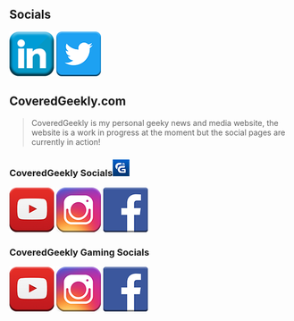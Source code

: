 ## Socials

<a href="https://www.linkedin.com/in/alexduthielnkdn/"><img src="assets/images/icons/social_media_icons/80x80/Linkedin.png"></a>
<a href="https://twitter.com/AlexDuthie8"><img src="assets/images/icons/social_media_icons/80x80/Twitter.png"></a>

## CoveredGeekly.com

> CoveredGeekly is my personal geeky news and media website, the website is a work in progress at the moment but the social pages are currently in action!

### CoveredGeekly Socials<img src="assets/images/CoveredGeeklyLogo.png">

<a href="https://www.youtube.com/c/coveredgeekly"><img src="assets/images/icons/social_media_icons/80x80/YouTube.png"></a>
<a href="https://www.instagram.com/coveredgeekly"><img src="assets/images/icons/social_media_icons/80x80/Instagram.png"></a>
<a href="https://facebook.com/coveredgeekly"><img src="assets/images/icons/social_media_icons/80x80/Facebook.png"></a>

### CoveredGeekly Gaming Socials

<a href="https://www.youtube.com/channel/UCrIXZEVeWInhkKXP2FWYRJQ"><img src="assets/images/icons/social_media_icons/80x80/YouTube.png"></a>
<a href="https://www.instagram.com/coveredgeeklygaming"><img src="assets/images/icons/social_media_icons/80x80/Instagram.png"></a>
<a href="https://facebook.com/coveredgeeklygaming"><img src="assets/images/icons/social_media_icons/80x80/Facebook.png"></a>